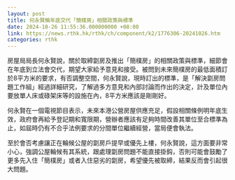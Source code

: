 ```yaml
---
layout: post
title: 何永賢稱年底交代「簡樸房」相關政策與標準
date: 2024-10-26 11:55:36.000000000 +08:00
link: https://news.rthk.hk/rthk/ch/component/k2/1776306-20241026.htm
categories: rthk
---
```


房屋局局長何永賢說，關於取締劏房及推出「簡樸房」的相關政策與標準，細節會在年底到立法會交代，期望大家給予意見和接受。被問到未來簡樸房的最低面積訂於8平方米的要求，有否調整空間，何永賢說，現時訂出的標準，是「解決劏房問題工作組」經過詳細研究，了解過多方意見和內部討論而作出的決定，計及單位內要放單人床或碌架床等的設施在內，8平方米應該是剛剛好。

何永賢在一個電視節目表示，未來本港公營房屋供應充足，假設相關條例明年底生效，政府會再給予登記期和寬限期，營辦者應該有足夠時間改善其單位至合標準為止，如屆時仍有不合乎法例要求的分間單位繼續經營，當局便會執法。

至於會否考慮讓正在輪候公屋的劏房戶提早或優先上樓，何永賢說，這方面要非常小心，強調公屋輪候有其系統，跟處理劏房問題不能直接掛鈎，否則可能會鼓勵了更多先入住「簡樸房」或者入住惡劣的劏房，希望優先被取締，結果反而會引起很大問題。
